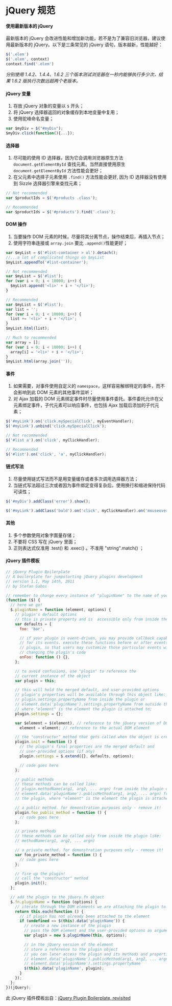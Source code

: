 # jQuery 规范

#### 使用最新版本的 jQuery

最新版本的 jQuery 会改进性能和增加新功能，若不是为了兼容旧浏览器，建议使用最新版本的 jQuery。以下是三条常见的 jQuery 语句，版本越新，性能越好：

```js
$('.elem')
$('.elem', context)
context.find('.elem')
```

_分别使用 1.4.2、1.4.4、1.6.2 三个版本测试浏览器在一秒内能够执行多少次，结果 1.6.2 版执行次数远超两个老版本。_

#### jQuery 变量

1. 存放 jQuery 对象的变量以 `$` 开头；
2. 将 jQuery 选择器返回的对象缓存到本地变量中复用；
3. 使用驼峰命名变量；

```js
var $myDiv = $("#myDiv");
$myDiv.click(function(){...});
```

#### 选择器

1. 尽可能的使用 ID 选择器，因为它会调用浏览器原生方法 `document.getElementById` 查找元素。当然直接使用原生 `document.getElementById` 方法性能会更好；
2. 在父元素中选择子元素使用 `.find()` 方法性能会更好, 因为 ID 选择器没有使用到 Sizzle 选择器引擎来查找元素；

```js
// Not recommended
var $productIds = $('#products .class');

// Recommended
var $productIds = $('#products').find('.class');
```

#### DOM 操作

1. 当要操作 DOM 元素的时候，尽量将其分离节点，操作结束后，再插入节点；
2. 使用字符串连接或 `array.join` 要比 `.append()`性能更好；

```js
var $myList = $('#list-container > ul').detach();
//...a lot of complicated things on $myList
$myList.appendTo('#list-container');
```

```js
// Not recommended
var $myList = $('#list');
for (var i = 0; i < 10000; i++) {
  $myList.append('<li>' + i + '</li>');
}

// Recommended
var $myList = $('#list');
var list = '';
for (var i = 0; i < 10000; i++) {
  list += '<li>' + i + '</li>';
}
$myList.html(list);

// Much to recommended
var array = [];
for (var i = 0; i < 10000; i++) {
  array[i] = '<li>' + i + '</li>';
}
$myList.html(array.join(''));
```

#### 事件

1. 如果需要，对事件使用自定义的 `namespace`，这样容易解绑特定的事件，而不会影响到此 DOM 元素的其他事件监听；
2. 对 Ajax 加载的 DOM 元素绑定事件时尽量使用事件委托。事件委托允许在父元素绑定事件，子代元素可以响应事件，也包括 Ajax 加载后添加的子代元素；

```js
$('#myLink').on('click.mySpecialClick', myEventHandler);
$('#myLink').unbind('click.mySpecialClick');
```

```js
// Not recommended
$('#list a').on('click', myClickHandler);

// Recommended
$('#list').on('click', 'a', myClickHandler);
```

#### 链式写法

1. 尽量使用链式写法而不是用变量缓存或者多次调用选择器方法；
2. 当链式写法超过三次或者因为事件绑定变得复杂后，使用换行和缩进保持代码可读性；

```js
$('#myDiv').addClass('error').show();
```

```js
$('#myLink').addClass('bold').on('click', myClickHandler).on('mouseover', myMouseOverHandler).show();
```

#### 其他

1. 多个参数使用对象字面量存储；
2. 不要将 CSS 写在 jQuery 里面；
3. 正则表达式仅准用 .test() 和 .exec() 。不准用 "string".match() ；

#### jQuery 插件模板

```js
// jQuery Plugin Boilerplate
// A boilerplate for jumpstarting jQuery plugins development
// version 1.1, May 14th, 2011
// by Stefan Gabos

// remember to change every instance of "pluginName" to the name of your plugin!
(function ($) {
  // here we go!
  $.pluginName = function (element, options) {
    // plugin's default options
    // this is private property and is  accessible only from inside the plugin
    var defaults = {
      foo: 'bar',

      // if your plugin is event-driven, you may provide callback capabilities
      // for its events. execute these functions before or after events of your
      // plugin, so that users may customize those particular events without
      // changing the plugin's code
      onFoo: function () {},
    };

    // to avoid confusions, use "plugin" to reference the
    // current instance of the object
    var plugin = this;

    // this will hold the merged default, and user-provided options
    // plugin's properties will be available through this object like:
    // plugin.settings.propertyName from inside the plugin or
    // element.data('pluginName').settings.propertyName from outside the plugin,
    // where "element" is the element the plugin is attached to;
    plugin.settings = {};

    var $element = $(element), // reference to the jQuery version of DOM element
      element = element; // reference to the actual DOM element

    // the "constructor" method that gets called when the object is created
    plugin.init = function () {
      // the plugin's final properties are the merged default and
      // user-provided options (if any)
      plugin.settings = $.extend({}, defaults, options);

      // code goes here
    };

    // public methods
    // these methods can be called like:
    // plugin.methodName(arg1, arg2, ... argn) from inside the plugin or
    // element.data('pluginName').publicMethod(arg1, arg2, ... argn) from outside
    // the plugin, where "element" is the element the plugin is attached to;

    // a public method. for demonstration purposes only - remove it!
    plugin.foo_public_method = function () {
      // code goes here
    };

    // private methods
    // these methods can be called only from inside the plugin like:
    // methodName(arg1, arg2, ... argn)

    // a private method. for demonstration purposes only - remove it!
    var foo_private_method = function () {
      // code goes here
    };

    // fire up the plugin!
    // call the "constructor" method
    plugin.init();
  };

  // add the plugin to the jQuery.fn object
  $.fn.pluginName = function (options) {
    // iterate through the DOM elements we are attaching the plugin to
    return this.each(function () {
      // if plugin has not already been attached to the element
      if (undefined == $(this).data('pluginName')) {
        // create a new instance of the plugin
        // pass the DOM element and the user-provided options as arguments
        var plugin = new $.pluginName(this, options);

        // in the jQuery version of the element
        // store a reference to the plugin object
        // you can later access the plugin and its methods and properties like
        // element.data('pluginName').publicMethod(arg1, arg2, ... argn) or
        // element.data('pluginName').settings.propertyName
        $(this).data('pluginName', plugin);
      }
    });
  };
})(jQuery);
```

此 jQuery 插件模板出自：[jQuery Plugin Boilerplate, revisited](http://stefangabos.ro/jquery/jquery-plugin-boilerplate-revisited/)
